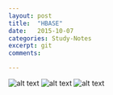 ```yaml
---
layout: post
title:  "HBASE"
date:   2015-10-07
categories: Study-Notes
excerpt: git
comments:

---
```


![alt text](https://cloud.githubusercontent.com/assets/5607138/10353198/34bc7b9a-6d09-11e5-8632-14041801690d.png)
![alt text](https://cloud.githubusercontent.com/assets/5607138/10353244/c1ce9f9a-6d09-11e5-8cd5-70067b92b9eb.png)
![alt text](https://cloud.githubusercontent.com/assets/5607138/11750255/3e520542-9fe7-11e5-9ba5-178afcc426ea.png)
